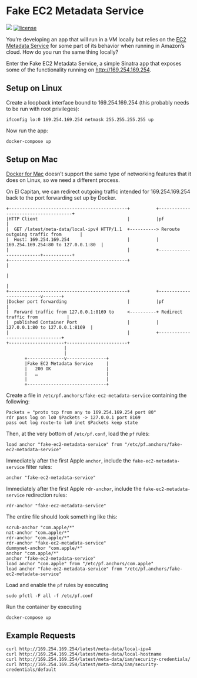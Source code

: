 # Fake EC2 Metadata Service

[![](https://images.microbadger.com/badges/image/bpholt/fake-ec2-metadata-service.svg)](https://microbadger.com/images/bpholt/fake-ec2-metadata-service)
[![license](https://img.shields.io/github/license/bpholt/fake-ec2-metadata-service.svg?style=flat-square)]()

You’re developing an app that will run in a VM locally but relies on the [EC2 Metadata Service](http://docs.aws.amazon.com/AWSEC2/latest/UserGuide/ec2-instance-metadata.html) for some part of its behavior when running in Amazon’s cloud. How do you run the same thing locally?

Enter the Fake EC2 Metadata Service, a simple Sinatra app that exposes some of the functionality running on http://169.254.169.254.

## Setup on Linux

Create a loopback interface bound to 169.254.169.254 (this probably needs to be run with root privileges):

```
ifconfig lo:0 169.254.169.254 netmask 255.255.255.255 up
```

Now run the app:

```
docker-compose up
```

## Setup on Mac

[Docker for Mac](https://docker.com/mac) doesn’t support the same type of networking features that it does on Linux, so we need a different process.

On El Capitan, we can redirect outgoing traffic intended for 169.254.169.254 back to the port forwarding set up by Docker.

```
+---------------------------------------------+          +-------------------------------------+
|HTTP Client                                  |          |pf                                   |
|  GET /latest/meta-data/local-ipv4 HTTP/1.1  +----------> Reroute outgoing traffic from       |
|  Host: 169.254.169.254                      |          | 169.254.169.254:80 to 127.0.0.1:80  |
|                                             |          +-------------------------+-----------+
+---------------------------------------------+                                    |
                                                                                   |
                                                                                   |
+---------------------------------------------+          +-------------------------v-------+
|Docker port forwarding                       |          |pf                               |
|  Forward traffic from 127.0.0.1:8169 to     <----------+ Redirect traffic from           |
|  published Container Port                   |          | 127.0.0.1:80 to 127.0.0.1:8169  |
|                                             |          +---------------------------------+
+---------------------+-----------------------+
                      |
                      |
       +--------------v---------------+
       |Fake EC2 Metadata Service     |
       |   200 OK                     |
       |   …                          |
       |                              |
       +------------------------------+
```

Create a file in `/etc/pf.anchors/fake-ec2-metadata-service` containing the following:

```
Packets = "proto tcp from any to 169.254.169.254 port 80"
rdr pass log on lo0 $Packets -> 127.0.0.1 port 8169
pass out log route-to lo0 inet $Packets keep state
```

Then, at the very bottom of `/etc/pf.conf`, load the `pf` rules:

```
load anchor "fake-ec2-metadata-service" from "/etc/pf.anchors/fake-ec2-metadata-service"
```

Immediately after the first Apple `anchor`, include the `fake-ec2-metadata-service` filter rules:

```
anchor "fake-ec2-metadata-service"
```

Immediately after the first Apple `rdr-anchor`, include the `fake-ec2-metadata-service` redirection rules:

```
rdr-anchor "fake-ec2-metadata-service"
```

The entire file should look something like this:

```
scrub-anchor "com.apple/*"
nat-anchor "com.apple/*"
rdr-anchor "com.apple/*"
rdr-anchor "fake-ec2-metadata-service"
dummynet-anchor "com.apple/*"
anchor "com.apple/*"
anchor "fake-ec2-metadata-service"
load anchor "com.apple" from "/etc/pf.anchors/com.apple"
load anchor "fake-ec2-metadata-service" from "/etc/pf.anchors/fake-ec2-metadata-service"
```

Load and enable the `pf` rules by executing

```
sudo pfctl -F all -f /etc/pf.conf
```

Run the container by executing

```
docker-compose up
```

## Example Requests

```
curl http://169.254.169.254/latest/meta-data/local-ipv4
curl http://169.254.169.254/latest/meta-data/local-hostname
curl http://169.254.169.254/latest/meta-data/iam/security-credentials/
curl http://169.254.169.254/latest/meta-data/iam/security-credentials/default
```
